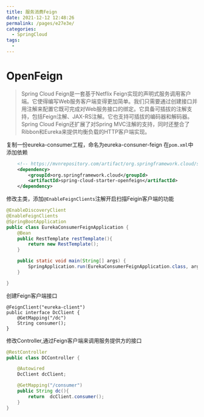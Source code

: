 ```yaml
---
title: 服务消费Feign
date: 2021-12-12 12:48:26
permalink: /pages/e27e3e/
categories:
  - SpringCloud
tags:
  - 
---
```

# OpenFeign
> Spring Cloud Feign是一套基于Netflix Feign实现的声明式服务调用客户端。它使得编写Web服务客户端变得更加简单。我们只需要通过创建接口并用注解来配置它既可完成对Web服务接口的绑定。它具备可插拔的注解支持，包括Feign注解、JAX-RS注解。它也支持可插拔的编码器和解码器。Spring Cloud Feign还扩展了对Spring MVC注解的支持，同时还整合了Ribbon和Eureka来提供均衡负载的HTTP客户端实现。

复制一份eureka-consumer工程，命名为eureka-consuner-feign
在`pom.xml`中添加依赖
``` pom.xml
    <!-- https://mvnrepository.com/artifact/org.springframework.cloud/spring-cloud-starter-openfeign -->
    <dependency>
        <groupId>org.springframework.cloud</groupId>
        <artifactId>spring-cloud-starter-openfeign</artifactId>
    </dependency>
```
修改主类，添加`@EnableFeignClients`注解开启扫描Feigin客户端的功能
``` Java
@EnableDiscoveryClient
@EnableFeignClients
@SpringBootApplication
public class EurekaConsumerFeignApplication {
    @Bean
    public RestTemplate restTemplate(){
        return new RestTemplate();
    }

    public static void main(String[] args) {
        SpringApplication.run(EurekaConsumerFeignApplication.class, args);
    }

}
```
创建Feign客户端接口
``` DcClient
@FeignClient("eureka-client")
public interface DcClient {
    @GetMapping("/dc")
    String consumer();
}
```
修改Controller,通过Feign客户端来调用服务提供方的接口
``` Java
@RestController
public class DCController {

    @Autowired
    DcClient dcClient;

    @GetMapping("/consumer")
    public String dc(){
        return  dcClient.consumer();
    }
}
```